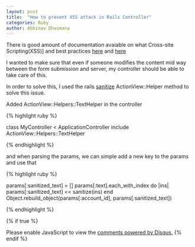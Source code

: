 ```yaml
---
layout: post
title:  "How to prevent XSS attack in Rails Controller"
categories: Ruby
author: Abhinav Dhasmana
---
```


There is good amount of documentation avaiable on what Cross-site Scripting(XSS)] and best practices [here][ror-security] and [here][owsap]

I wanted to make sure that even if someone modifies the content mid way between the form submission and server, my controller should be able to take care of this.

In order to solve this, I used the rails [sanitize][sanitize] ActionView::Helper method to solve this issue.

Added ActionView::Helpers::TextHelper in the controller

{% highlight ruby %}

class MyController < ApplicationController
  include ActionView::Helpers::TextHelper

{% endhighlight %}

and when parsing the params, we can simple add a new key to the params and use that

{% highlight ruby %}

params[:sanitized_text] = []
params[:text].each_with_index do |ins|
  params[:sanitized_text] << sanitize(ins)
end
Object.rebuild_object(params[:account_id], params[:sanitized_text])

{% endhighlight %}

{% if true %}
  <div id="disqus_thread"></div>
  <script>
    var disqus_config = function () {
    this.page.url = "http://www.abhinavdhasmana.in/ruby/2014/12/24/ruby-prevent-xss.html"; // Replace PAGE_URL with your page's canonical URL variable
    this.page.identifier = "/ruby/2014/12/24/ruby-prevent-xss.html";
    };

    (function() { // DON'T EDIT BELOW THIS LINE
      var d = document, s = d.createElement('script');
      s.src = '//abhinavdhasmana.disqus.com/embed.js';
      s.setAttribute('data-timestamp', +new Date());
      (d.head || d.body).appendChild(s);
      })();
  </script>
  <noscript>Please enable JavaScript to view the <a href="https://disqus.com/?ref_noscript" rel="nofollow">comments powered by Disqus.</a></noscript>
{% endif %}

[ror-security]:      http://guides.rubyonrails.org/security.html#cross-site-scripting-xss
[owsap]:             https://www.owasp.org/index.php/Ruby_on_Rails_Cheatsheet#Cross-site_Scripting_.28XSS.29
[sanitize]: http://api.rubyonrails.org/classes/ActionView/Helpers/SanitizeHelper.html
